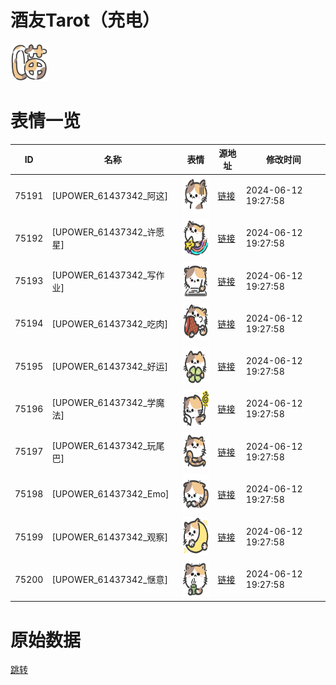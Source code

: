 # 酒友Tarot（充电）

<img src="./cover.png" height="60" alt="cover" />

# 表情一览

|ID|名称|表情|源地址|修改时间|
|----|----|----|----|----|
|75191|[UPOWER_61437342_阿这]|<img src="./pic/075191_%5BUPOWER_61437342_阿这%5D.png" height="60" alt="阿这"/>|[链接](https://i0.hdslb.com/bfs/garb/12a5db4e02b0eb10d274dba8217fb72c92e182a4.png)|2024-06-12 19:27:58|
|75192|[UPOWER_61437342_许愿星]|<img src="./pic/075192_%5BUPOWER_61437342_许愿星%5D.png" height="60" alt="许愿星"/>|[链接](https://i0.hdslb.com/bfs/garb/cdfa7919ba6b22d6267f330f20287017cd25d67c.png)|2024-06-12 19:27:58|
|75193|[UPOWER_61437342_写作业]|<img src="./pic/075193_%5BUPOWER_61437342_写作业%5D.png" height="60" alt="写作业"/>|[链接](https://i0.hdslb.com/bfs/garb/9e86c0c6bdf8b42e888991af3d58a2f720f7c644.png)|2024-06-12 19:27:58|
|75194|[UPOWER_61437342_吃肉]|<img src="./pic/075194_%5BUPOWER_61437342_吃肉%5D.png" height="60" alt="吃肉"/>|[链接](https://i0.hdslb.com/bfs/garb/40422a635e388f4c2245a97fb7f175aa1140b051.png)|2024-06-12 19:27:58|
|75195|[UPOWER_61437342_好运]|<img src="./pic/075195_%5BUPOWER_61437342_好运%5D.png" height="60" alt="好运"/>|[链接](https://i0.hdslb.com/bfs/garb/c9cf4ab90d66e1c42062298de888619001ddac59.png)|2024-06-12 19:27:58|
|75196|[UPOWER_61437342_学魔法]|<img src="./pic/075196_%5BUPOWER_61437342_学魔法%5D.png" height="60" alt="学魔法"/>|[链接](https://i0.hdslb.com/bfs/garb/43e9ca6cb374630a4323818d19fb5954267dcc07.png)|2024-06-12 19:27:58|
|75197|[UPOWER_61437342_玩尾巴]|<img src="./pic/075197_%5BUPOWER_61437342_玩尾巴%5D.png" height="60" alt="玩尾巴"/>|[链接](https://i0.hdslb.com/bfs/garb/3ead7cf78650104f5b1d8768321621b3e8ee1528.png)|2024-06-12 19:27:58|
|75198|[UPOWER_61437342_Emo]|<img src="./pic/075198_%5BUPOWER_61437342_Emo%5D.png" height="60" alt="Emo"/>|[链接](https://i0.hdslb.com/bfs/garb/97dccbec706ab65a71e64b433659e4ba2d0aaf22.png)|2024-06-12 19:27:58|
|75199|[UPOWER_61437342_观察]|<img src="./pic/075199_%5BUPOWER_61437342_观察%5D.png" height="60" alt="观察"/>|[链接](https://i0.hdslb.com/bfs/garb/f9adb312c4358978d50550dc9a1f3ca7cf324778.png)|2024-06-12 19:27:58|
|75200|[UPOWER_61437342_惬意]|<img src="./pic/075200_%5BUPOWER_61437342_惬意%5D.png" height="60" alt="惬意"/>|[链接](https://i0.hdslb.com/bfs/garb/c6ffcff83c61f3573ada8f968d4d14bb87e5ad29.png)|2024-06-12 19:27:58|

# 原始数据

[跳转](./raw.json)

